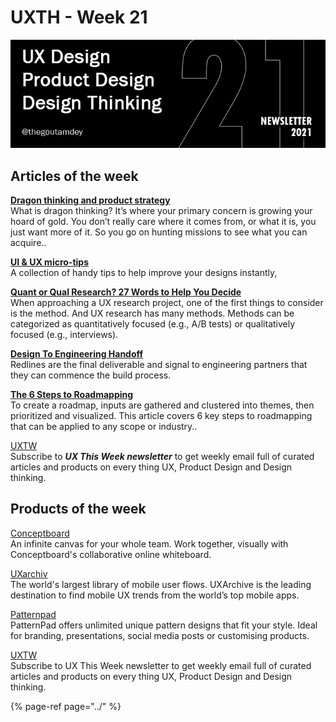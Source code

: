 # UXTH - Week 21

![](../.gitbook/assets/newsletter-banner-2021-21-bw.jpg)

## Articles of the week

[**Dragon thinking and product strategy**](https://uxdesign.cc/dragon-thinking-5fe30e422404/?utm_source=thegoutamdey)  
What is dragon thinking? It’s where your primary concern is growing your hoard of gold. You don’t really care where it comes from, or what it is, you just want more of it. So you go on hunting missions to see what you can acquire..

[**UI & UX micro-tips**](https://www.invisionapp.com/inside-design/very-big-things-dan-marino-foundation//?ref=thegoutamdey)  
A collection of handy tips to help improve your designs instantly,

[**Quant or Qual Research? 27 Words to Help You Decide**](https://measuringu.com/qual-quant-words/?ref=thegoutamdey)  
When approaching a UX research project, one of the first things to consider is the method. And UX research has many methods. Methods can be categorized as quantitatively focused \(e.g., A/B tests\) or qualitatively focused \(e.g., interviews\).

[**Design To Engineering Handoff**](https://medium.com/design-systems-for-figma/design-to-engineering-handoff-7c2bde5990f8/?ref=thegoutamdey)  
Redlines are the final deliverable and signal to engineering partners that they can commence the build process.

[**The 6 Steps to Roadmapping**](https://www.nngroup.com/articles/roadmapping-steps/?utm_source=thegoutamdey)  
To create a roadmap, inputs are gathered and clustered into themes, then prioritized and visualized. This article covers 6 key steps to roadmapping that can be applied to any scope or industry..

[UXTW](https://gmail.us17.list-manage.com/subscribe?u=1b23fd286b43ac36e4acba123&id=0009036f95)  
Subscribe to _**UX This Week newsletter**_  to get weekly email full of curated articles and products on every thing UX, Product Design and Design thinking.  
  


## Products of the week

[Conceptboard](https://conceptboard.com/?ref=thegoutamdey)  
An infinite canvas for your whole team. Work together, visually with Conceptboard's collaborative online whiteboard.

[UXarchiv](https://www.uxarchive.com/?ref=thegoutamdey)  
The world's largest library of mobile user flows. UXArchive is the leading destination to find mobile UX trends from the world’s top mobile apps.

[Patternpad](https://patternpad.com/?ref=thegoutamdey)  
PatternPad offers unlimited unique pattern designs that fit your style. Ideal for branding, presentations, social media posts or customising products.

[UXTW](https://gmail.us17.list-manage.com/subscribe?u=1b23fd286b43ac36e4acba123&id=0009036f95)  
Subscribe to UX This Week newsletter  to get weekly email full of curated articles and products on every thing UX, Product Design and Design thinking.

{% page-ref page="../" %}



